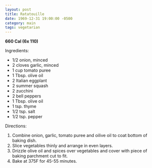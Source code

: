 ```yaml
---
layout: post
title: Ratatouille
date: 1969-12-31 19:00:00 -0500
category: main
tags: vegetarian
---
```

<b>660 Cal (6x 110)</b>
  
Ingredients:  
<ul>
 	<li>1/2 onion, minced</li>
 	<li>2 cloves garlic, minced</li>
 	<li>1 cup tomato puree</li>
 	<li>1 Tbsp. olive oil</li>
 	<li>2 Italian eggplant</li>
 	<li>2 summer squash</li>
 	<li>2 zucchini</li>
 	<li>2 bell peppers</li>
 	<li>1 Tbsp. olive oil</li>
 	<li>1 tsp. thyme</li>
 	<li>1/2 tsp. salt</li>
 	<li>1/2 tsp. pepper</li>
</ul>
Directions:  
<ol>
 	<li>Combine onion, garlic, tomato puree and oilive oil to coat bottom of baking dish.</li>
 	<li>Slice vegetables thinly and arrange in even layers.</li>
 	<li>Drizzle olive oil and spices over vegetables and cover with piece of baking parchment cut to fit.</li>
 	<li>Bake at 375F for 45-55 minutes.</li>
</ol>
